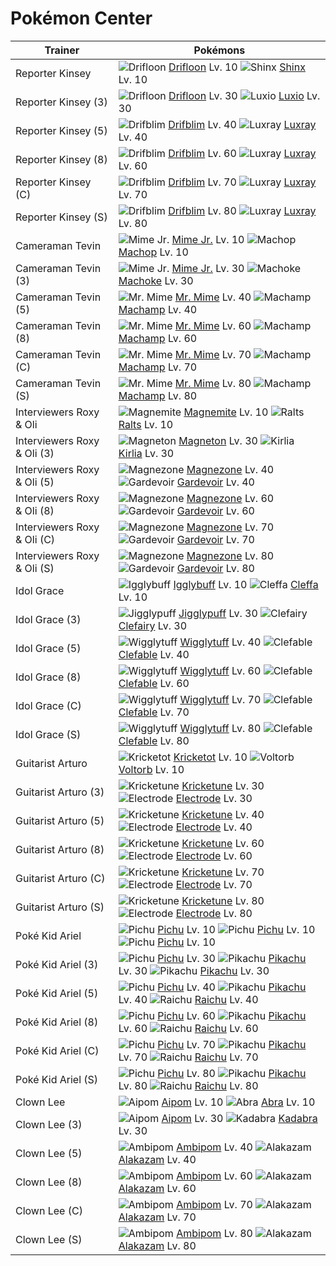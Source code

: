 # Pokémon Center

Trainer                     | Pokémons
---                         | ---
Reporter Kinsey             | ![][425]  [Drifloon] Lv. 10  ![][403]  [Shinx] Lv. 10
Reporter Kinsey (3)         | ![][425]  [Drifloon] Lv. 30  ![][404]  [Luxio] Lv. 30
Reporter Kinsey (5)         | ![][426]  [Drifblim] Lv. 40  ![][405]  [Luxray] Lv. 40
Reporter Kinsey (8)         | ![][426]  [Drifblim] Lv. 60  ![][405]  [Luxray] Lv. 60
Reporter Kinsey (C)         | ![][426]  [Drifblim] Lv. 70  ![][405]  [Luxray] Lv. 70
Reporter Kinsey (S)         | ![][426]  [Drifblim] Lv. 80  ![][405]  [Luxray] Lv. 80
Cameraman Tevin             | ![][439]  [Mime Jr.] Lv. 10  ![][066]  [Machop] Lv. 10
Cameraman Tevin (3)         | ![][439]  [Mime Jr.] Lv. 30  ![][067]  [Machoke] Lv. 30
Cameraman Tevin (5)         | ![][122]  [Mr. Mime] Lv. 40  ![][068]  [Machamp] Lv. 40
Cameraman Tevin (8)         | ![][122]  [Mr. Mime] Lv. 60  ![][068]  [Machamp] Lv. 60
Cameraman Tevin (C)         | ![][122]  [Mr. Mime] Lv. 70  ![][068]  [Machamp] Lv. 70
Cameraman Tevin (S)         | ![][122]  [Mr. Mime] Lv. 80  ![][068]  [Machamp] Lv. 80
Interviewers Roxy & Oli     | ![][081]  [Magnemite] Lv. 10  ![][280]  [Ralts] Lv. 10
Interviewers Roxy & Oli (3) | ![][082]  [Magneton] Lv. 30  ![][281]  [Kirlia] Lv. 30
Interviewers Roxy & Oli (5) | ![][462]  [Magnezone] Lv. 40  ![][282]  [Gardevoir] Lv. 40
Interviewers Roxy & Oli (8) | ![][462]  [Magnezone] Lv. 60  ![][282]  [Gardevoir] Lv. 60
Interviewers Roxy & Oli (C) | ![][462]  [Magnezone] Lv. 70  ![][282]  [Gardevoir] Lv. 70
Interviewers Roxy & Oli (S) | ![][462]  [Magnezone] Lv. 80  ![][282]  [Gardevoir] Lv. 80
Idol Grace                  | ![][174]  [Igglybuff] Lv. 10  ![][173]  [Cleffa] Lv. 10
Idol Grace (3)              | ![][039]  [Jigglypuff] Lv. 30  ![][035]  [Clefairy] Lv. 30
Idol Grace (5)              | ![][040]  [Wigglytuff] Lv. 40  ![][036]  [Clefable] Lv. 40
Idol Grace (8)              | ![][040]  [Wigglytuff] Lv. 60  ![][036]  [Clefable] Lv. 60
Idol Grace (C)              | ![][040]  [Wigglytuff] Lv. 70  ![][036]  [Clefable] Lv. 70
Idol Grace (S)              | ![][040]  [Wigglytuff] Lv. 80  ![][036]  [Clefable] Lv. 80
Guitarist Arturo            | ![][401]  [Kricketot] Lv. 10  ![][100]  [Voltorb] Lv. 10
Guitarist Arturo (3)        | ![][402]  [Kricketune] Lv. 30  ![][101]  [Electrode] Lv. 30
Guitarist Arturo (5)        | ![][402]  [Kricketune] Lv. 40  ![][101]  [Electrode] Lv. 40
Guitarist Arturo (8)        | ![][402]  [Kricketune] Lv. 60  ![][101]  [Electrode] Lv. 60
Guitarist Arturo (C)        | ![][402]  [Kricketune] Lv. 70  ![][101]  [Electrode] Lv. 70
Guitarist Arturo (S)        | ![][402]  [Kricketune] Lv. 80  ![][101]  [Electrode] Lv. 80
Poké Kid Ariel              | ![][172]  [Pichu] Lv. 10  ![][172]  [Pichu] Lv. 10  ![][172]  [Pichu] Lv. 10
Poké Kid Ariel (3)          | ![][172]  [Pichu] Lv. 30  ![][025]  [Pikachu] Lv. 30  ![][025]  [Pikachu] Lv. 30
Poké Kid Ariel (5)          | ![][172]  [Pichu] Lv. 40  ![][025]  [Pikachu] Lv. 40  ![][026]  [Raichu] Lv. 40
Poké Kid Ariel (8)          | ![][172]  [Pichu] Lv. 60  ![][025]  [Pikachu] Lv. 60  ![][026]  [Raichu] Lv. 60
Poké Kid Ariel (C)          | ![][172]  [Pichu] Lv. 70  ![][025]  [Pikachu] Lv. 70  ![][026]  [Raichu] Lv. 70
Poké Kid Ariel (S)          | ![][172]  [Pichu] Lv. 80  ![][025]  [Pikachu] Lv. 80  ![][026]  [Raichu] Lv. 80
Clown Lee                   | ![][190]  [Aipom] Lv. 10  ![][063]  [Abra] Lv. 10
Clown Lee (3)               | ![][190]  [Aipom] Lv. 30  ![][064]  [Kadabra] Lv. 30
Clown Lee (5)               | ![][424]  [Ambipom] Lv. 40  ![][065]  [Alakazam] Lv. 40
Clown Lee (8)               | ![][424]  [Ambipom] Lv. 60  ![][065]  [Alakazam] Lv. 60
Clown Lee (C)               | ![][424]  [Ambipom] Lv. 70  ![][065]  [Alakazam] Lv. 70
Clown Lee (S)               | ![][424]  [Ambipom] Lv. 80  ![][065]  [Alakazam] Lv. 80

[chople-berry]: https://raw.githubusercontent.com/PokeAPI/sprites/master/sprites/items/chople-berry.png
[coba-berry]: https://raw.githubusercontent.com/PokeAPI/sprites/master/sprites/items/coba-berry.png
[colbur-berry]: https://raw.githubusercontent.com/PokeAPI/sprites/master/sprites/items/colbur-berry.png
[rindo-berry]: https://raw.githubusercontent.com/PokeAPI/sprites/master/sprites/items/rindo-berry.png
[salac-berry]: https://raw.githubusercontent.com/PokeAPI/sprites/master/sprites/items/salac-berry.png
[shuca-berry]: https://raw.githubusercontent.com/PokeAPI/sprites/master/sprites/items/shuca-berry.png
[sitrus-berry]: https://raw.githubusercontent.com/PokeAPI/sprites/master/sprites/items/sitrus-berry.png
[starf-berry]: https://raw.githubusercontent.com/PokeAPI/sprites/master/sprites/items/starf-berry.png
[wacan-berry]: https://raw.githubusercontent.com/PokeAPI/sprites/master/sprites/items/wacan-berry.png
[yache-berry]: https://raw.githubusercontent.com/PokeAPI/sprites/master/sprites/items/yache-berry.png
[haban-berry]: https://raw.githubusercontent.com/PokeAPI/sprites/master/sprites/items/haban-berry.png
[liechi-berry]: https://raw.githubusercontent.com/PokeAPI/sprites/master/sprites/items/liechi-berry.png
[lum-berry]: https://raw.githubusercontent.com/PokeAPI/sprites/master/sprites/items/lum-berry.png
[occa-berry]: https://raw.githubusercontent.com/PokeAPI/sprites/master/sprites/items/occa-berry.png
[passho-berry]: https://raw.githubusercontent.com/PokeAPI/sprites/master/sprites/items/passho-berry.png
[petaya-berry]: https://raw.githubusercontent.com/PokeAPI/sprites/master/sprites/items/petaya-berry.png



[025]: https://raw.githubusercontent.com/PokeAPI/sprites/master/sprites/pokemon/25.png "Pikachu"
[026]: https://raw.githubusercontent.com/PokeAPI/sprites/master/sprites/pokemon/26.png "Raichu"
[035]: https://raw.githubusercontent.com/PokeAPI/sprites/master/sprites/pokemon/35.png "Clefairy"
[036]: https://raw.githubusercontent.com/PokeAPI/sprites/master/sprites/pokemon/36.png "Clefable"
[039]: https://raw.githubusercontent.com/PokeAPI/sprites/master/sprites/pokemon/39.png "Jigglypuff"
[040]: https://raw.githubusercontent.com/PokeAPI/sprites/master/sprites/pokemon/40.png "Wigglytuff"
[063]: https://raw.githubusercontent.com/PokeAPI/sprites/master/sprites/pokemon/63.png "Abra"
[064]: https://raw.githubusercontent.com/PokeAPI/sprites/master/sprites/pokemon/64.png "Kadabra"
[065]: https://raw.githubusercontent.com/PokeAPI/sprites/master/sprites/pokemon/65.png "Alakazam"
[066]: https://raw.githubusercontent.com/PokeAPI/sprites/master/sprites/pokemon/66.png "Machop"
[067]: https://raw.githubusercontent.com/PokeAPI/sprites/master/sprites/pokemon/67.png "Machoke"
[068]: https://raw.githubusercontent.com/PokeAPI/sprites/master/sprites/pokemon/68.png "Machamp"
[081]: https://raw.githubusercontent.com/PokeAPI/sprites/master/sprites/pokemon/81.png "Magnemite"
[082]: https://raw.githubusercontent.com/PokeAPI/sprites/master/sprites/pokemon/82.png "Magneton"
[100]: https://raw.githubusercontent.com/PokeAPI/sprites/master/sprites/pokemon/100.png "Voltorb"
[101]: https://raw.githubusercontent.com/PokeAPI/sprites/master/sprites/pokemon/101.png "Electrode"
[122]: https://raw.githubusercontent.com/PokeAPI/sprites/master/sprites/pokemon/122.png "Mr. Mime"
[172]: https://raw.githubusercontent.com/PokeAPI/sprites/master/sprites/pokemon/172.png "Pichu"
[173]: https://raw.githubusercontent.com/PokeAPI/sprites/master/sprites/pokemon/173.png "Cleffa"
[174]: https://raw.githubusercontent.com/PokeAPI/sprites/master/sprites/pokemon/174.png "Igglybuff"
[190]: https://raw.githubusercontent.com/PokeAPI/sprites/master/sprites/pokemon/190.png "Aipom"
[280]: https://raw.githubusercontent.com/PokeAPI/sprites/master/sprites/pokemon/280.png "Ralts"
[281]: https://raw.githubusercontent.com/PokeAPI/sprites/master/sprites/pokemon/281.png "Kirlia"
[282]: https://raw.githubusercontent.com/PokeAPI/sprites/master/sprites/pokemon/282.png "Gardevoir"
[401]: https://raw.githubusercontent.com/PokeAPI/sprites/master/sprites/pokemon/401.png "Kricketot"
[402]: https://raw.githubusercontent.com/PokeAPI/sprites/master/sprites/pokemon/402.png "Kricketune"
[403]: https://raw.githubusercontent.com/PokeAPI/sprites/master/sprites/pokemon/403.png "Shinx"
[404]: https://raw.githubusercontent.com/PokeAPI/sprites/master/sprites/pokemon/404.png "Luxio"
[405]: https://raw.githubusercontent.com/PokeAPI/sprites/master/sprites/pokemon/405.png "Luxray"
[424]: https://raw.githubusercontent.com/PokeAPI/sprites/master/sprites/pokemon/424.png "Ambipom"
[425]: https://raw.githubusercontent.com/PokeAPI/sprites/master/sprites/pokemon/425.png "Drifloon"
[426]: https://raw.githubusercontent.com/PokeAPI/sprites/master/sprites/pokemon/426.png "Drifblim"
[439]: https://raw.githubusercontent.com/PokeAPI/sprites/master/sprites/pokemon/439.png "Mime Jr."
[462]: https://raw.githubusercontent.com/PokeAPI/sprites/master/sprites/pokemon/462.png "Magnezone"
[Pikachu]: /pokemon_changes/025.md
[Raichu]: /pokemon_changes/026.md
[Clefairy]: /pokemon_changes/035.md
[Clefable]: /pokemon_changes/036.md
[Jigglypuff]: /pokemon_changes/039.md
[Wigglytuff]: /pokemon_changes/040.md
[Abra]: /pokemon_changes/063.md
[Kadabra]: /pokemon_changes/064.md
[Alakazam]: /pokemon_changes/065.md
[Machop]: /pokemon_changes/066.md
[Machoke]: /pokemon_changes/067.md
[Machamp]: /pokemon_changes/068.md
[Magnemite]: /pokemon_changes/081.md
[Magneton]: /pokemon_changes/082.md
[Voltorb]: /pokemon_changes/100.md
[Electrode]: /pokemon_changes/101.md
[Mr. Mime]: /pokemon_changes/122.md
[Pichu]: /pokemon_changes/172.md
[Cleffa]: /pokemon_changes/173.md
[Igglybuff]: /pokemon_changes/174.md
[Aipom]: /pokemon_changes/190.md
[Ralts]: /pokemon_changes/280.md
[Kirlia]: /pokemon_changes/281.md
[Gardevoir]: /pokemon_changes/282.md
[Kricketot]: /pokemon_changes/401.md
[Kricketune]: /pokemon_changes/402.md
[Shinx]: /pokemon_changes/403.md
[Luxio]: /pokemon_changes/404.md
[Luxray]: /pokemon_changes/405.md
[Ambipom]: /pokemon_changes/424.md
[Drifloon]: /pokemon_changes/425.md
[Drifblim]: /pokemon_changes/426.md
[Mime Jr.]: /pokemon_changes/439.md
[Magnezone]: /pokemon_changes/462.md
